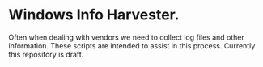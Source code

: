 # Windows Info Harvester. 

Often when dealing with vendors we need to collect log files and other information. These scripts are intended to assist in this process.
Currently this repository is draft. 

